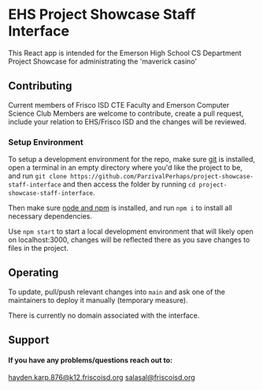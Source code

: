 # EHS Project Showcase Staff Interface

This React app is intended for the Emerson High School CS Department Project Showcase for administrating the 'maverick casino'

## Contributing

Current members of Frisco ISD CTE Faculty and Emerson Computer Science Club Members are welcome to contribute, create a pull request, include your relation to EHS/Frisco ISD and the changes will be reviewed.

### Setup Environment

To setup a development environment for the repo, make sure [git]([url](git-scm.com/book/en/v2/Getting-Started-Installing-Git)) is installed, open a terminal in an empty directory where you'd like the project to be, and run `git clone https://github.com/ParzivalPerhaps/project-showcase-staff-interface` and then access the folder by running `cd project-showcase-staff-interface`.

Then make sure [node and npm]([url](nodejs.org/en/download)) is installed, and run `npm i` to install all necessary dependencies.

Use `npm start` to start a local development environment that will likely open on localhost:3000, changes will be reflected there as you save changes to files in the project.

## Operating

To update, pull/push relevant changes into `main` and ask one of the maintainers to deploy it manually (temporary measure).

There is currently no domain associated with the interface.

## Support

#### If you have any problems/questions reach out to: 
hayden.karp.876@k12.friscoisd.org
salasal@friscoisd.org
